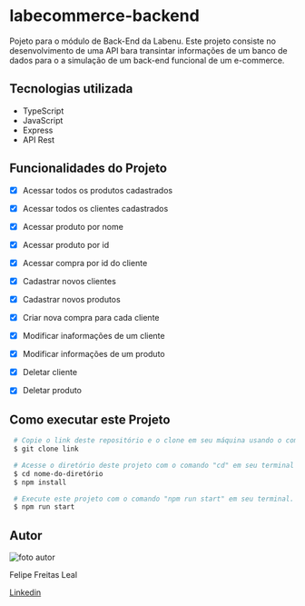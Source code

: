 # **labecommerce-backend**

Pojeto para o módulo de Back-End da Labenu. Este projeto consiste no desenvolvimento de uma API bara transintar informações de um banco de dados para o a simulação de um back-end funcional de um e-commerce.

## **Tecnologias utilizada**
 - TypeScript
 - JavaScript
 - Express
 - API Rest

## **Funcionalidades do Projeto**
 - [x] Acessar todos os produtos cadastrados
 - [x] Acessar todos os clientes cadastrados
 - [x] Acessar produto por nome
 - [x] Acessar produto por id
 - [x] Acessar compra por id do cliente
 - [x] Cadastrar novos clientes
 - [x] Cadastrar novos produtos
 - [x] Criar nova compra para cada cliente
 - [x] Modificar inaformações de um cliente
 - [x] Modificar informações de um produto
 - [x] Deletar cliente
 - [x] Deletar produto


<!-- ## **Layout** 
- **Home page**

Esta é a página inicial do projeto.
<img src="./pokedex-labenu/src/assets/pokemon1.png" alt="Home Page"/>

- **Details Page**

Página dos detalhes de cada pokémon, acessível pelo botão "detalhes" em cada card.
<img src="./pokedex-labenu/src/assets/pokemon2.png" alt="Details Page"/>

- **Meus Pokémons**

Nesta página ficam os pokémons capturados pelo usuario
<img src="./pokedex-labenu/src/assets/pokemon3.png" alt="Meus pokémons"/>

## **Demonstração**

[Link demonstração](https://pokedex-leal.surge.sh/) -->

## **Como executar este Projeto**

```bash
 # Copie o link deste repositório e o clone em seu máquina usando o comando "git clone" em seu terminal.
 $ git clone link

 # Acesse o diretório deste projeto com o comando "cd" em seu terminal e instale as dependências necessárias com o comando "npm install".
 $ cd nome-do-diretório
 $ npm install

 # Execute este projeto com o comando "npm run start" em seu terminal.
 $ npm run start
```

 ## **Autor**

 <img src="https://instagram.fssa3-1.fna.fbcdn.net/v/t51.2885-19/315862551_651226713161870_4545511619067187674_n.jpg?stp=dst-jpg_s150x150&_nc_ht=instagram.fssa3-1.fna.fbcdn.net&_nc_cat=102&_nc_ohc=ZRaPQBnKytMAX_PFvSN&edm=ACWDqb8BAAAA&ccb=7-5&oh=00_AfAohqQu_SGN69H_9OFCq7mmva6NZU7oKw75yxvgX4e8fw&oe=63C74C19&_nc_sid=1527a3" alt="foto autor"/>

 Felipe Freitas Leal
 
 <a href="https://www.linkedin.com/in/felipe-freitas-leal/">Linkedin</a>
